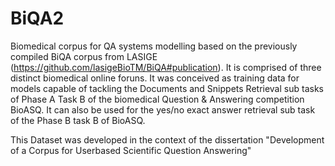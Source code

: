 # BiQA2
Biomedical corpus for QA systems modelling based on the previously compiled BiQA corpus from LASIGE (https://github.com/lasigeBioTM/BiQA#publication).
It is comprised of three distinct biomedical online foruns. It was conceived as training data for models capable of tackling the Documents and Snippets Retrieval sub tasks of Phase A Task B of the biomedical Question & Answering competition BioASQ. It can also be used for the yes/no exact answer retrieval sub task of the Phase B task B of BioASQ.

This Dataset was developed in the context of the dissertation "Development of a Corpus for Userbased
Scientific Question Answering"
